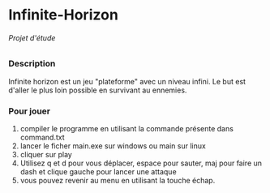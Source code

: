 # Infinite-Horizon
###### Projet d'étude

### Description
Infinite horizon est un jeu "plateforme" avec un niveau infini. Le but est d'aller le plus loin possible en survivant au ennemies.

### Pour jouer

1) compiler le programme en utilisant la commande présente dans command.txt
2) lancer le ficher main.exe sur windows ou main sur linux
3) cliquer sur play
4) Utilisez q et d pour vous déplacer, espace pour sauter, maj pour faire un dash et clique gauche pour lancer une attaque
5) vous pouvez revenir au menu en utilisant la touche échap.


